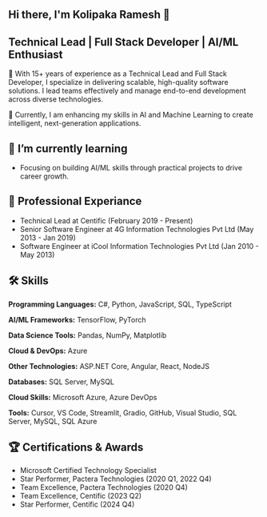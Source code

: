 ## Hi there, I'm Kolipaka Ramesh 👋

## Technical Lead | Full Stack Developer | AI/ML Enthusiast
🚀 With 15+ years of experience as a Technical Lead and Full Stack Developer, I specialize in delivering scalable, high-quality software solutions. I lead teams effectively and manage end-to-end development across diverse technologies. 

🤖 Currently, I am enhancing my skills in AI and Machine Learning to create intelligent, next-generation applications.

## 🌱 I’m currently learning
- Focusing on building AI/ML skills through practical projects to drive career growth.
  
## 💼 Professional Experiance
- Technical Lead at Centific (February 2019 - Present)
- Senior Software Engineer at 4G Information Technologies Pvt Ltd (May 2013 - Jan 2019)
- Software Engineer at iCool Information Technologies Pvt Ltd (Jan 2010 - May 2013)

## 🛠 Skills
**Programming Languages:** 
C#, Python, JavaScript, SQL, TypeScript

**AI/ML Frameworks:**
TensorFlow, PyTorch

**Data Science Tools:**
Pandas, NumPy, Matplotlib

**Cloud & DevOps:**
Azure

**Other Technologies:**
ASP.NET Core, Angular, React, NodeJS

**Databases:**
SQL Server, MySQL

**Cloud Skills:**
Microsoft Azure, Azure DevOps

**Tools:**
Cursor, VS Code, Streamlit, Gradio, GitHub, Visual Studio, SQL Server, MySQL, SQL Azure

## 🏆 Certifications & Awards
- Microsoft Certified Technology Specialist
- Star Performer, Pactera Technologies (2020 Q1, 2022 Q4)
- Team Excellence, Pactera Technologies (2020 Q4)
- Team Excellence, Centific (2023 Q2)
- Star Performer, Centific (2024 Q4)

